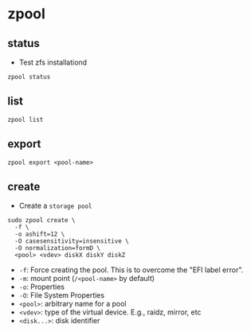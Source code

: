 # zpool

## status

- Test zfs installationd

```shell
zpool status
```

## list

```shell
zpool list
```

## export

```shell
zpool export <pool-name>
```

## create

- Create a `storage pool`

```shell
sudo zpool create \
  -f \
  -o ashift=12 \
  -O casesensitivity=insensitive \
  -O normalization=formD \
  <pool> <vdev> diskX diskY diskZ
```

- `-f`: Force creating the pool. This is to overcome the "EFI label error".
- `-m`: mount point (`/<pool-name>` by default)
- `-o`: Properties
- `-O`: File System Properties
- `<pool>`: arbitrary name for a pool
- `<vdev>`: type of the virtual device. E.g., raidz, mirror, etc
- `<disk...>`: disk identifier
